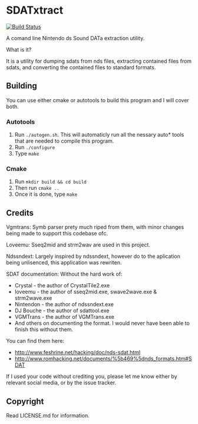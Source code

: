 # SDATxtract
[![Build Status](https://travis-ci.com/Oreo639/sdatxtract.svg?branch=master)](https://travis-ci.com/Oreo639/sdatxtract)

A comand line Nintendo ds Sound DATa extraction utility.

What is it?

It is a utility for dumping sdats from nds files, extracting contained files from sdats, and converting the contained files to standard formats.

## Building
You can use either cmake or autotools to build this program and I will cover both.
### Autotools
1. Run `./autogen.sh`. This will automaticly run all the nessary auto* tools that are needed to compile this program.
2. Run `./configure`
3. Type `make`
### Cmake
1. Run `mkdir build && cd build`
2. Then run `cmake ..`
3. Once it is done, type `make`

## Credits
Vgmtrans: Symb parser prety much riped from them, with minor changes being made to support this codebase ofc.

Loveemu: Sseq2mid and strm2wav are used in this project.

Ndssndext: Largely inspired by ndssndext, however do to the aplication being unlisenced, this application was rewriten.

SDAT documentation: Without the hard work of:
+ Crystal - the author of CrystalTile2.exe 
+ loveemu - the author of sseq2mid.exe, swave2wave.exe & strm2wave.exe
+ Nintendon - the author of ndssndext.exe
+ DJ Bouche - the author of sdattool.exe
+ VGMTrans - the author of VGMTrans.exe
+ And others on documenting the format. I would never have been able to finish this without them.

You can find them here:
+ http://www.feshrine.net/hacking/doc/nds-sdat.html
+ http://www.romhacking.net/documents/%5b469%5dnds_formats.htm#SDAT

If I used your code without crediting you, please let me know either by relevant social media, or by the issue tracker.

## Copyright
Read LICENSE.md for information.
